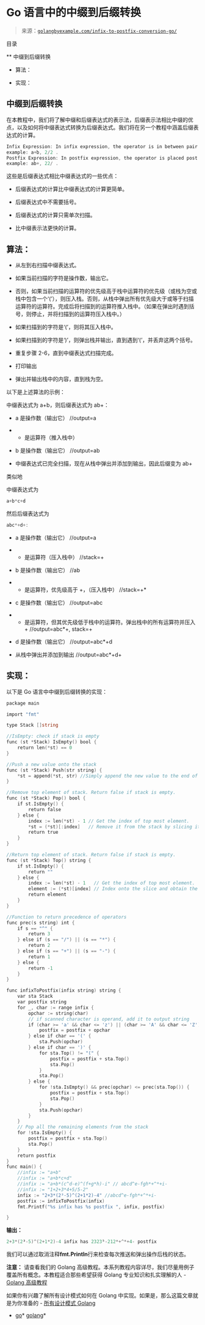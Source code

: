 <!--yml

分类：未分类

日期：2024-10-13 06:43:34

-->

# Go 语言中的中缀到后缀转换

> 来源：[`golangbyexample.com/infix-to-postfix-conversion-go/`](https://golangbyexample.com/infix-to-postfix-conversion-go/)

目录

**   中缀到后缀转换

+   算法：

+   实现：

## **中缀到后缀转换**

在本教程中，我们将了解中缀和后缀表达式的表示法，后缀表示法相比中缀的优点，以及如何将中缀表达式转换为后缀表达式。我们将在另一个教程中涵盖后缀表达式的计算。

```go
Infix Expression: In infix expression, the operator is in between pair of operands like (a op b).
example: a+b, 2/2 .
Postfix Expression: In postfix expression, the operator is placed post to both operands like (a b op).
example: ab+, 22/ . 
```

这些是后缀表达式相比中缀表达式的一些优点：

+   后缀表达式的计算比中缀表达式的计算更简单。

+   后缀表达式中不需要括号。

+   后缀表达式的计算只需单次扫描。

+   比中缀表示法更快的计算。

## **算法：**

+   从左到右扫描中缀表达式。

+   如果当前扫描的字符是操作数，输出它。

+   否则，如果当前扫描的运算符的优先级高于栈中运算符的优先级（或栈为空或栈中包含一个‘(’），则压入栈。否则，从栈中弹出所有优先级大于或等于扫描运算符的运算符。完成后将扫描到的运算符推入栈中。（如果在弹出时遇到括号，则停止，并将扫描到的运算符压入栈中。）

+   如果扫描到的字符是‘(’，则将其压入栈中。

+   如果扫描到的字符是‘)’，则弹出栈并输出，直到遇到‘(’，并丢弃这两个括号。

+   重复步骤 2-6，直到中缀表达式扫描完成。

+   打印输出

+   弹出并输出栈中的内容，直到栈为空。

以下是上述算法的示例：

中缀表达式为 a+b，则后缀表达式为 ab+：

+   a 是操作数（输出它） //output=a

+   + 是运算符（推入栈中）

+   b 是操作数（输出它） //output=ab

+   中缀表达式已完全扫描，现在从栈中弹出并添加到输出，因此后缀变为 ab+

类似地

中缀表达式为

```go
a+b*c+d
```

然后后缀表达式为

```go
abc*+d+:
```

+   a 是操作数（输出它） //output=a

+   + 是运算符（压入栈中） //stack=+

+   b 是操作数（输出它） //ab

+   * 是运算符，优先级高于 +，（压入栈中） //stack=+*

+   c 是操作数（输出它） //output=abc

+   + 是运算符，但其优先级低于栈中的运算符。弹出栈中的所有运算符并压入 + //output=abc*+, stack=+

+   d 是操作数（输出它） //output=abc*+d

+   从栈中弹出并添加到输出 //output=abc*+d+

## **实现：**

以下是 Go 语言中中缀到后缀转换的实现：

```go
package main

import "fmt"

type Stack []string

//IsEmpty: check if stack is empty
func (st *Stack) IsEmpty() bool {
    return len(*st) == 0
}

//Push a new value onto the stack
func (st *Stack) Push(str string) {
    *st = append(*st, str) //Simply append the new value to the end of the stack
}

//Remove top element of stack. Return false if stack is empty.
func (st *Stack) Pop() bool {
    if st.IsEmpty() {
        return false
    } else {
        index := len(*st) - 1 // Get the index of top most element.
        *st = (*st)[:index]   // Remove it from the stack by slicing it off.
        return true
    }
}

//Return top element of stack. Return false if stack is empty.
func (st *Stack) Top() string {
    if st.IsEmpty() {
        return ""
    } else {
        index := len(*st) - 1   // Get the index of top most element.
        element := (*st)[index] // Index onto the slice and obtain the element.
        return element
    }
}

//Function to return precedence of operators
func prec(s string) int {
    if s == "^" {
        return 3
    } else if (s == "/") || (s == "*") {
        return 2
    } else if (s == "+") || (s == "-") {
        return 1
    } else {
        return -1
    }
}

func infixToPostfix(infix string) string {
    var sta Stack
    var postfix string
    for _, char := range infix {
        opchar := string(char)
        // if scanned character is operand, add it to output string
        if (char >= 'a' && char <= 'z') || (char >= 'A' && char <= 'Z') || (char >= '0' && char <= '9') {
            postfix = postfix + opchar
        } else if char == '(' {
            sta.Push(opchar)
        } else if char == ')' {
            for sta.Top() != "(" {
                postfix = postfix + sta.Top()
                sta.Pop()
            }
            sta.Pop()
        } else {
            for !sta.IsEmpty() && prec(opchar) <= prec(sta.Top()) {
                postfix = postfix + sta.Top()
                sta.Pop()
            }
            sta.Push(opchar)
        }
    }
    // Pop all the remaining elements from the stack
    for !sta.IsEmpty() {
        postfix = postfix + sta.Top()
        sta.Pop()
    }
    return postfix
}
func main() {
    //infix := "a+b"
    //infix := "a+b*c+d"
    //infix := "a+b*(c^d-e)^(f+g*h)-i" // abcd^e-fgh*+^*+i-
    //infix := "1+2+3*4+5/5-2"
    infix := "2+3*(2³-5)^(2+1*2)-4" //abcd^e-fgh*+^*+i-
    postfix := infixToPostfix(infix)
    fmt.Printf("%s infix has %s postfix ", infix, postfix)

}
```

**输出：**

```go
2+3*(2³-5)^(2+1*2)-4 infix has 2323⁵-212*+^*+4- postfix
```

我们可以通过取消注释**fmt.Println**行来检查每次推送和弹出操作后栈的状态。

**注意：** 请查看我们的 Golang 高级教程。本系列教程内容详尽，我们尽量用例子覆盖所有概念。本教程适合那些希望获得 Golang 专业知识和扎实理解的人 - [Golang 高级教程](https://golangbyexample.com/golang-comprehensive-tutorial/)

如果你有兴趣了解所有设计模式如何在 Golang 中实现。如果是，那么这篇文章就是为你准备的 - [所有设计模式 Golang](https://golangbyexample.com/all-design-patterns-golang/)

+   [go](https://golangbyexample.com/tag/go/)*   [golang](https://golangbyexample.com/tag/golang/)*
